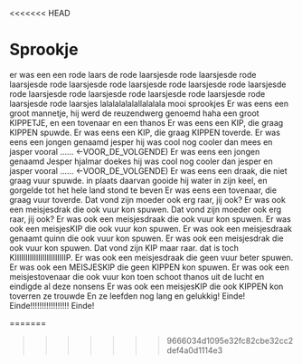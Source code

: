 <<<<<<< HEAD
# Sprookje
er was een een rode laars de rode laarsjesde rode laarsjesde rode laarsjesde rode laarsjesde rode laarsjesde rode laarsjesde rode laarsjesde rode laarsjesde rode laarsjesde rode laarsjesde rode laarsjesde rode laarsjesde rode laarsjes
lalalalalalallalalala
mooi sprookjes
Er was eens
een groot mannetje, hij werd de reuzendwerg genoemd haha
een groot KIPPETJE, en een tovenaar en een thanos
Er was eens een KIP, die graag KIPPEN spuwde.
Er was eens een KIP, die graag KIPPEN toverde.
Er was eens een jongen genaamd jesper hij was cool nog cooler dan mees en jasper vooral ...... <-VOOR_DE_VOLGENDE)
Er was eens een jongen genaamd Jesper hjalmar doekes hij was cool nog cooler dan jesper en jasper vooral ...... <-VOOR_DE_VOLGENDE)
Er was eens een draak, die niet graag vuur spuwde.
in plaats daarvan gooide hij water in zijn keel, en gorgelde tot het hele land stond te beven
Er was eens een tovenaar, die graag vuur toverde.
Dat vond zijn moeder ook erg raar, jij ook?
Er was ook een meisjesdrak die ook vuur kon spuwen.
Dat vond zijn moeder ook erg raar, jij ook?
Er was ook een meisjesdraak die ook vuur kon spuwen.
Er was ook een meisjesKIP die ook vuur kon spuwen.
Er was ook een meisjesdraak genaamt quinn die ook vuur kon spuwen.
Er was ook een meisjesdrak die ook vuur kon spuwen.
Dat vond zijn KIP maar raar.
dat is toch KIIIIIIIIIIIIIIIIIIIIIIIIP.
Er was ook een meisjesdraak die geen vuur beter spuwen.
Er was ook een MEISJESKIP die geen KIPPEN kon spuwen.
Er was ook een meisjestovenaar die ook vuur kon 
toen schoot thanos uit de lucht en eindigde al deze nonsens
Er was ook een meisjesKIP die ook KIPPEN kon toverren
ze trouwde
En ze leefden nog lang en gelukkig!
Einde!
Einde!!!!!!!!!!!!!!!!!
Einde!
 
=======
 
>>>>>>> 9666034d1095e32fc82cbe32cc2def4a0d1114e3
